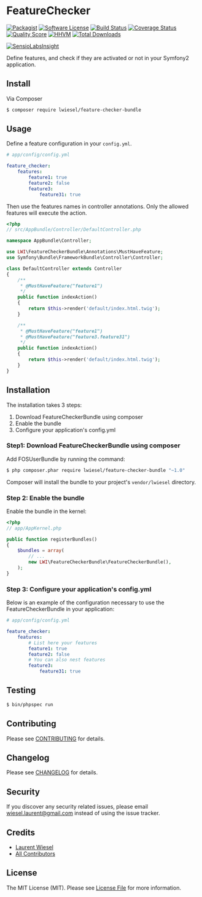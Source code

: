 # FeatureChecker

[![Packagist](https://img.shields.io/packagist/v/lwiesel/feature-checker-bundle.svg)](https://packagist.org/packages/lwiesel/feature-checker-bundle)
[![Software License](https://img.shields.io/badge/license-MIT-brightgreen.svg?style=flat-square)](LICENSE.md)
[![Build Status](https://img.shields.io/travis/lwiesel/FeatureCheckerBundle/master.svg?style=flat-square)](https://travis-ci.org/lwiesel/FeatureCheckerBundle)
[![Coverage Status](https://img.shields.io/scrutinizer/coverage/g/lwiesel/FeatureCheckerBundle.svg?style=flat-square)](https://scrutinizer-ci.com/g/lwiesel/FeatureCheckerBundle/code-structure)
[![Quality Score](https://img.shields.io/scrutinizer/g/lwiesel/FeatureCheckerBundle.svg?style=flat-square)](https://scrutinizer-ci.com/g/lwiesel/FeatureCheckerBundle)
[![HHVM](https://img.shields.io/hhvm/lwiesel/feature-checker-bundle.svg)](http://hhvm.h4cc.de/package/lwiesel/feature-checker-bundle)
[![Total Downloads](https://img.shields.io/packagist/dt/lwiesel/feature-checker-bundle.svg?style=flat-square)](https://packagist.org/packages/lwiesel/feature-checker-bundle)

[![SensioLabsInsight](https://insight.sensiolabs.com/projects/cdfe22bc-1889-43a2-a416-3a06e2f6f2d3/big.png)](https://insight.sensiolabs.com/projects/cdfe22bc-1889-43a2-a416-3a06e2f6f2d3)

Define features, and check if they are activated or not in your Symfony2 application.

## Install

Via Composer

``` bash
$ composer require lwiesel/feature-checker-bundle
```

## Usage

Define a feature configuration in your `config.yml`.

``` yaml
# app/config/config.yml

feature_checker:
    features:
        feature1: true
        feature2: false
        feature3:
            feature31: true
```

Then use the features names in controller annotations. Only the allowed features will execute the action.

``` php
<?php
// src/AppBundle/Controller/DefaultController.php

namespace AppBundle\Controller;

use LWI\FeatureCheckerBundle\Annotations\MustHaveFeature;
use Symfony\Bundle\FrameworkBundle\Controller\Controller;

class DefaultController extends Controller
{
    /**
     * @MustHaveFeature("feature1")
     */
    public function indexAction()
    {
        return $this->render('default/index.html.twig');
    }

    /**
     * @MustHaveFeature("feature1")
     * @MustHaveFeature("feature3.feature31")
     */
    public function indexAction()
    {
        return $this->render('default/index.html.twig');
    }
}
```

## Installation

The installation takes 3 steps:

1. Download FeatureCheckerBundle using composer
2. Enable the bundle
3. Configure your application's config.yml

### Step1: Download FeatureCheckerBundle using composer
Add FOSUserBundle by running the command:

``` bash
$ php composer.phar require lwiesel/feature-checker-bundle "~1.0"
```

Composer will install the bundle to your project's `vendor/lwiesel` directory.

### Step 2: Enable the bundle

Enable the bundle in the kernel:

``` php
<?php
// app/AppKernel.php

public function registerBundles()
{
    $bundles = array(
        // ...
        new LWI\FeatureCheckerBundle\FeatureCheckerBundle(),
    );
}
```

### Step 3: Configure your application's config.yml

Below is an example of the configuration necessary to use the FeatureCheckerBundle in your application:

``` yaml
# app/config/config.yml

feature_checker:
    features:
        # List here your features
        feature1: true
        feature2: false
        # You can also nest features
        feature3:
            feature31: true
```
## Testing

``` bash
$ bin/phpspec run
```

## Contributing

Please see [CONTRIBUTING](CONTRIBUTING.md) for details.

## Changelog

Please see [CHANGELOG](CHANGELOG.md) for details.

## Security

If you discover any security related issues, please email [wiesel.laurent@gmail.com](wiesel.laurent@gmail.com) instead of using the issue tracker.

## Credits

- [Laurent Wiesel](https://github.com/lwiesel)
- [All Contributors](../../contributors)

## License

The MIT License (MIT). Please see [License File](LICENSE.md) for more information.
